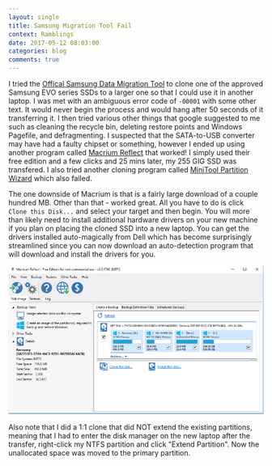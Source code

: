 ```yaml
---
layout: single
title: Samsung Migration Tool Fail
context: Ramblings
date: 2017-05-12 08:03:00
categories: blog
comments: true
---
```


I tried the [Offical Samsung Data Migration Tool](http://www.samsung.com/semiconductor/minisite/ssd/download/tools.html) to clone one of the approved Samsung EVO series SSDs to a larger one so that I could use it in another laptop. I was met with an ambiguous error code of `-00001` with some other text. It would never begin the process and would hang after 50 seconds of it transferring it. I then tried various other things that google suggested to me such as cleaning the recycle bin, deleting restore points and Windows Pagefile, and defragmenting. I suspected that the SATA-to-USB converter may have had a faulty chipset or something, however I ended up using another program called [Macrium Reflect](https://www.macrium.com/reflectfree) that worked! I simply used their free edition and a few clicks and 25 mins later, my 255 GIG SSD was transfered. I also tried another cloning program called [MiniTool Partition Wizard](https://www.macrium.com/reflectfree) which also failed. 

The one downside of Macrium is that is a fairly large download of a couple hundred MB. Other than that - worked great. All you have to do is click `Clone this Disk...` and select your target and then begin. You will more than likely need to install additional hardware drivers on your new machine if you plan on placing the cloned SSD into a new laptop. You can get the drivers installed auto-magically from Dell which has become surprisingly streamlined since you can now download an auto-detection program that will download and install the drivers for you. 

![Macrium Reflect working](/assets/images/macrium.png)

Also note that I did a 1:1 clone that did NOT extend the existing partitions, meaning that I had to enter the disk manager on the new laptop after the transfer, right-click my NTFS partition and click "Extend Partition". Now the unallocated space was moved to the primary partition. 

